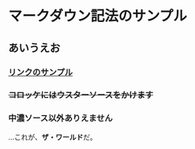 # マークダウン記法のサンプル
## あいうえお
### [リンクのサンプル](https://www.nara-k.ac.jp/)
### ~~コロッケにはウスターソースをかけます~~
### 中濃ソース以外ありえません
…これが、**ザ・ワールド**だ。
